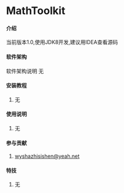 # MathToolkit

#### 介绍
当前版本1.0,使用JDK8开发,建议用IDEA查看源码

#### 软件架构
软件架构说明
无

#### 安装教程

1.  无

#### 使用说明

1.  无

#### 参与贡献

1.  wyshazhisishen@yeah.net


#### 特技

1.  无
